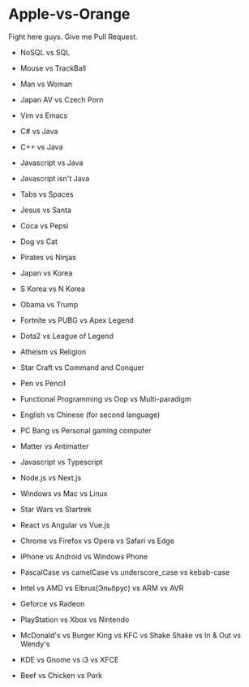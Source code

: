 # Apple-vs-Orange
Fight here guys. Give me Pull Request.

- NoSQL vs SQL

- Mouse vs TrackBall

- Man vs Woman

- Japan AV vs Czech Porn

- Vim vs Emacs

- C# vs Java 

- C++ vs Java

- Javascript vs Java

- Javascript isn't Java

- Tabs vs Spaces

- Jesus vs Santa

- Coca vs Pepsi

- Dog vs Cat

- Pirates vs Ninjas

- Japan vs Korea

- S Korea vs N Korea

- Obama vs Trump

- Fortnite vs PUBG vs Apex Legend

- Dota2 vs League of Legend

- Atheism vs Religion

- Star Craft vs Command and Conquer

- Pen vs Pencil

- Functional Programming vs Oop vs Multi-paradigm

- English vs Chinese (for second language)

- PC Bang vs Personal gaming computer

- Matter vs Antimatter

- Javascript vs Typescript

- Node.js vs Next.js

- Windows vs Mac vs Linux

- Star Wars vs Startrek

- React vs Angular vs Vue.js

- Chrome vs Firefox vs Opera vs Safari vs Edge

- iPhone vs Android vs Windows Phone

- PascalCase vs camelCase vs underscore_case vs kebab-case

- Intel vs AMD vs Elbrus(Эльбрус) vs ARM vs AVR

- Geforce vs Radeon

- PlayStation vs Xbox vs Nintendo

- McDonald's vs Burger King vs KFC vs Shake Shake vs In & Out vs Wendy's

- KDE vs Gnome vs i3 vs XFCE

- Beef vs Chicken vs Pork
